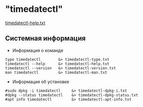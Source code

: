 # "timedatectl"

[timedatectl-help.txt](timedatectl-help.txt)

## Системная информация 

* Информация о команде 
````shell
type timedatectl        &> timedatectl-type.txt
timedatectl --help      &> timedatectl-help.txt
timedatectl --version   &> timedatectl-version.txt
man timedatectl         &> timedatectl-man.txt
````

* Информация об установке
````shell
#sudo dpkg -i timedatectl     &> timedatectl-dpkg-i.txt
#dpkg --status timedatectl    &> timedatectl-dpkg-status.txt
#apt info timedatectl         &> timedatectl-apt-info.txt
````
